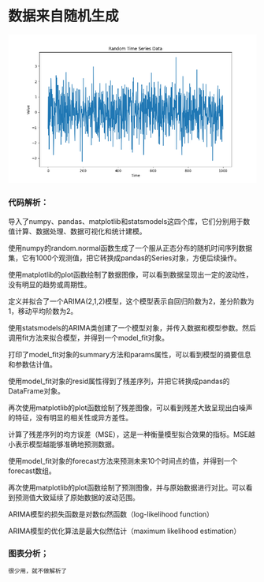 # 数据来自随机生成

![Alt text](./ARIMA模型示例图.png)

### 代码解析：
导入了numpy、pandas、matplotlib和statsmodels这四个库，它们分别用于数值计算、数据处理、数据可视化和统计建模。  

使用numpy的random.normal函数生成了一个服从正态分布的随机时间序列数据集，它有1000个观测值，把它转换成pandas的Series对象，方便后续操作。  

使用matplotlib的plot函数绘制了数据图像，可以看到数据呈现出一定的波动性，没有明显的趋势或周期性。  

定义并拟合了一个ARIMA(2,1,2)模型，这个模型表示自回归阶数为2，差分阶数为1，移动平均阶数为2。  

使用statsmodels的ARIMA类创建了一个模型对象，并传入数据和模型参数。然后调用fit方法来拟合模型，并得到一个model_fit对象。  

打印了model_fit对象的summary方法和params属性，可以看到模型的摘要信息和参数估计值。  

使用model_fit对象的resid属性得到了残差序列，并把它转换成pandas的DataFrame对象。  

再次使用matplotlib的plot函数绘制了残差图像，可以看到残差大致呈现出白噪声的特征，没有明显的相关性或异方差性。  

计算了残差序列的均方误差（MSE），这是一种衡量模型拟合效果的指标。MSE越小表示模型越能够准确地预测数据。  

使用model_fit对象的forecast方法来预测未来10个时间点的值，并得到一个forecast数组。  

再次使用matplotlib的plot函数绘制了预测图像，并与原始数据进行对比。可以看到预测值大致延续了原始数据的波动范围。  

ARIMA模型的损失函数是对数似然函数（log-likelihood function）

ARIMA模型的优化算法是最大似然估计（maximum likelihood estimation）

### 图表分析；
```python
很少用，就不做解析了
```
